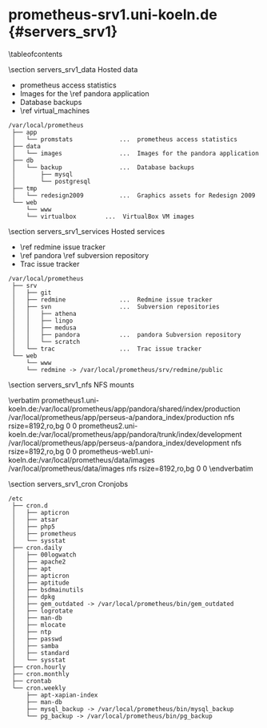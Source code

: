 prometheus-srv1.uni-koeln.de    {#servers_srv1}
============================

\tableofcontents

\section servers_srv1_data Hosted data

* prometheus access statistics
* Images for the \ref pandora application
* Database backups
* \ref virtual_machines

~~~~
/var/local/prometheus
 ├── app
 │   └── promstats             ...  prometheus access statistics
 ├── data
 │   └── images                ...  Images for the pandora application
 ├── db
 │   └── backup                ...  Database backups
 │       ├── mysql
 │       └── postgresql
 ├── tmp
 │   └── redesign2009          ...  Graphics assets for Redesign 2009
 └── web
     └── www
	 └── virtualbox        ...  VirtualBox VM images
~~~~

\section servers_srv1_services Hosted services

* \ref redmine issue tracker
* \ref pandora \ref subversion repository
* Trac issue tracker

~~~~
/var/local/prometheus
 ├── srv
 │   ├── git
 │   ├── redmine               ...  Redmine issue tracker
 │   ├── svn                   ...  Subversion repositories
 │   │   ├── athena
 │   │   ├── lingo
 │   │   ├── medusa
 │   │   ├── pandora           ...  pandora Subversion repository
 │   │   └── scratch
 │   └── trac                  ...  Trac issue tracker
 └── web
     └── www
	 └── redmine -> /var/local/prometheus/srv/redmine/public
~~~~

\section servers_srv1_nfs NFS mounts

\verbatim
prometheus1.uni-koeln.de:/var/local/prometheus/app/pandora/shared/index/production /var/local/prometheus/app/perseus-a/pandora_index/production nfs rsize=8192,ro,bg 0 0
prometheus2.uni-koeln.de:/var/local/prometheus/app/pandora/trunk/index/development /var/local/prometheus/app/perseus-a/pandora_index/development nfs rsize=8192,ro,bg 0 0
prometheus-web1.uni-koeln.de:/var/local/prometheus/data/images /var/local/prometheus/data/images nfs rsize=8192,ro,bg 0 0
\endverbatim

\section servers_srv1_cron Cronjobs

~~~~
/etc
 ├── cron.d
 │   ├── apticron
 │   ├── atsar
 │   ├── php5
 │   ├── prometheus
 │   └── sysstat
 ├── cron.daily
 │   ├── 00logwatch
 │   ├── apache2
 │   ├── apt
 │   ├── apticron
 │   ├── aptitude
 │   ├── bsdmainutils
 │   ├── dpkg
 │   ├── gem_outdated -> /var/local/prometheus/bin/gem_outdated
 │   ├── logrotate
 │   ├── man-db
 │   ├── mlocate
 │   ├── ntp
 │   ├── passwd
 │   ├── samba
 │   ├── standard
 │   └── sysstat
 ├── cron.hourly
 ├── cron.monthly
 ├── crontab
 └── cron.weekly
     ├── apt-xapian-index
     ├── man-db
     ├── mysql_backup -> /var/local/prometheus/bin/mysql_backup
     └── pg_backup -> /var/local/prometheus/bin/pg_backup
~~~~
